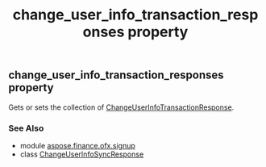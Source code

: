 ﻿---
title: change_user_info_transaction_responses property
second_title: Aspose.Finance for Python via .NET API References
description: 
type: docs
weight: 30
url: /python-net/aspose.finance.ofx.signup/changeuserinfosyncresponse/change_user_info_transaction_responses/
is_root: false
---

## change_user_info_transaction_responses property


Gets or sets the collection of [ChangeUserInfoTransactionResponse](/finance/python-net/aspose.finance.ofx.signup/changeuserinfotransactionresponse).

### See Also
* module [aspose.finance.ofx.signup](../../)
* class [ChangeUserInfoSyncResponse](/finance/python-net/aspose.finance.ofx.signup/changeuserinfosyncresponse)
